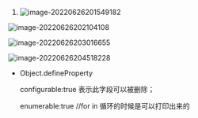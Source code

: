 1. ![image-20220626201549182](D:\Project\note\webpack\assets\image-20220626201549182.png)

![image-20220626202104108](D:\Project\note\webpack\assets\image-20220626202104108.png)

![image-20220626203016655](D:\Project\note\webpack\assets\image-20220626203016655.png)

![image-20220626204518228](D:\Project\note\webpack\assets\image-20220626204518228.png)

- Object.defineProperty  

  configurable:true 表示此字段可以被删除；

  enumerable:true //for in 循环的时候是可以打印出来的

  